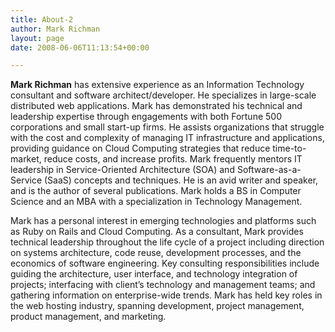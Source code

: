 ```yaml
---
title: About-2
author: Mark Richman
layout: page
date: 2008-06-06T11:13:54+00:00

---
```

**Mark Richman** has extensive experience as an Information Technology consultant and software architect/developer. He specializes in large-scale distributed web applications. Mark has demonstrated his technical and leadership expertise through engagements with both Fortune 500 corporations and small start-up firms. He assists organizations that struggle with the cost and complexity of managing IT infrastructure and applications, providing guidance on Cloud Computing strategies that reduce time-to-market, reduce costs, and increase profits. Mark frequently mentors IT leadership in Service-Oriented Architecture (SOA) and Software-as-a-Service (SaaS) concepts and techniques. He is an avid writer and speaker, and is the author of several publications. Mark holds a BS in Computer Science and an MBA with a specialization in Technology Management.

Mark has a personal interest in emerging technologies and platforms such as Ruby on Rails and Cloud Computing. As a consultant, Mark provides technical leadership throughout the life cycle of a project including direction on systems architecture, code reuse, development processes, and the economics of software engineering. Key consulting responsibilities include guiding the architecture, user interface, and technology integration of projects; interfacing with client’s technology and management teams; and gathering information on enterprise-wide trends. Mark has held key roles in the web hosting industry, spanning development, project management, product management, and marketing.